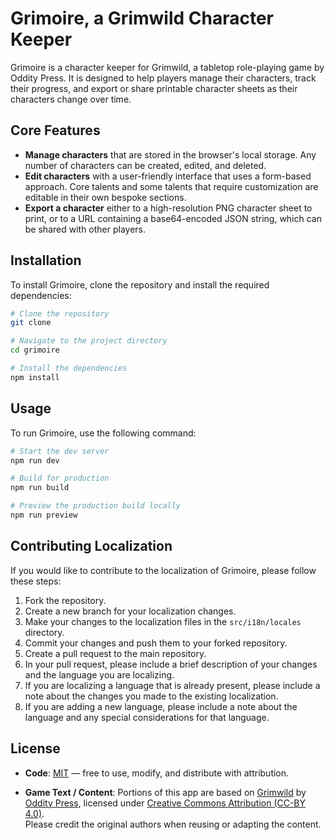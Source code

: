 # Grimoire, a Grimwild Character Keeper

Grimoire is a character keeper for Grimwild, a tabletop role-playing game by Oddity Press. It is designed to help players manage their characters, track their progress, and export or share printable character sheets as their characters change over time.

## Core Features

- **Manage characters** that are stored in the browser's local storage. Any number of characters can be created, edited, and deleted.
- **Edit characters** with a user-friendly interface that uses a form-based approach. Core talents and some talents that require customization are editable in their own bespoke sections.
- **Export a character** either to a high-resolution PNG character sheet to print, or to a URL containing a base64-encoded JSON string, which can be shared with other players.

## Installation

To install Grimoire, clone the repository and install the required dependencies:

```bash
# Clone the repository
git clone

# Navigate to the project directory
cd grimoire

# Install the dependencies
npm install
```

## Usage

To run Grimoire, use the following command:

```bash
# Start the dev server
npm run dev

# Build for production
npm run build

# Preview the production build locally
npm run preview
```

## Contributing Localization

If you would like to contribute to the localization of Grimoire, please follow these steps:

1. Fork the repository.
2. Create a new branch for your localization changes.
3. Make your changes to the localization files in the `src/i18n/locales` directory.
4. Commit your changes and push them to your forked repository.
5. Create a pull request to the main repository.
6. In your pull request, please include a brief description of your changes and the language you are localizing.
7. If you are localizing a language that is already present, please include a note about the changes you made to the existing localization.
8. If you are adding a new language, please include a note about the language and any special considerations for that language.

## License

- **Code**: [MIT](./LICENSE) — free to use, modify, and distribute with attribution.

- **Game Text / Content**: Portions of this app are based on [Grimwild](https://www.drivethrurpg.com/en/product/508618/grimwild) by [Oddity Press](https://www.odditypress.com/), licensed under [Creative Commons Attribution (CC-BY 4.0)](https://creativecommons.org/licenses/by/4.0/).  
  Please credit the original authors when reusing or adapting the content.